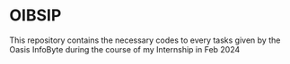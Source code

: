 # OIBSIP
This repository contains the necessary codes to every tasks given by the Oasis InfoByte during the course of my Internship in Feb 2024
